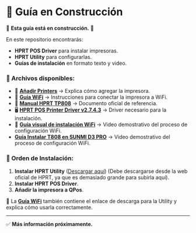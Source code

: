 # 📌 Guía en Construcción

🚧 **Esta guía está en construcción.** 🚧

En este repositorio encontrarás:
- **HPRT POS Driver** para instalar impresoras.
- **HPRT Utility** para configurarlas.
- **Guías de instalación** en formato texto y video.

### 📂 Archivos disponibles:
- 📜 **[Añadir Printers](./Añadir_Printers.md)** → Explica cómo agregar la impresora.
- 📜 **[Guía WiFi](./Conectar_WiFi.md)** → Instrucciones para conectar la impresora a WiFi.
- 📜 **[Manual HPRT TP808](./Manual-HPRT-TP808-_Rev.1.5.pdf)** → Documento oficial de referencia.
- 🖥️ **[HPRT POS Printer Driver v2.7.4.3](./HPRT%20POS%20Printer%20Driver%20v2.7.4.3.zip)** → Driver necesario para la instalación.
- 🎥 **[Guía visual de instalación WiFi](./hprt-conexion-wifi_6vJQzefo.mp4)** → Video demostrativo del proceso de configuración WiFi.
-  **[Guía Instalar T808 en SUNMI D3 PRO](https://github.com/Ravenneo/Qamarero/blob/main/Printers/TP808/Instalar_Android_D3_PRO.md)** → Video demostrativo del proceso de configuración WiFi.

### 🔧 Orden de Instalación:
1. **Instalar HPRT Utility** ([Descargar aquí](https://download.hprt.com/Downloads/)) (Debe descargarse desde la web oficial de HPRT, ya que es demasiado grande para subirla aquí).
2. **Instalar HPRT POS Driver**.
3. **Añadir la impresora a QPos**.

📌 La **[Guía WiFi](./Conectar_WiFi.md)** también contiene el enlace de descarga para la Utility y explica cómo usarla correctamente.

---

✅ **Más información próximamente.**
